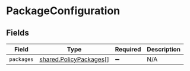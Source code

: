 # PackageConfiguration


## Fields

| Field                                                                   | Type                                                                    | Required                                                                | Description                                                             |
| ----------------------------------------------------------------------- | ----------------------------------------------------------------------- | ----------------------------------------------------------------------- | ----------------------------------------------------------------------- |
| `packages`                                                              | [shared.PolicyPackages](../../../sdk/models/shared/policypackages.md)[] | :heavy_minus_sign:                                                      | N/A                                                                     |